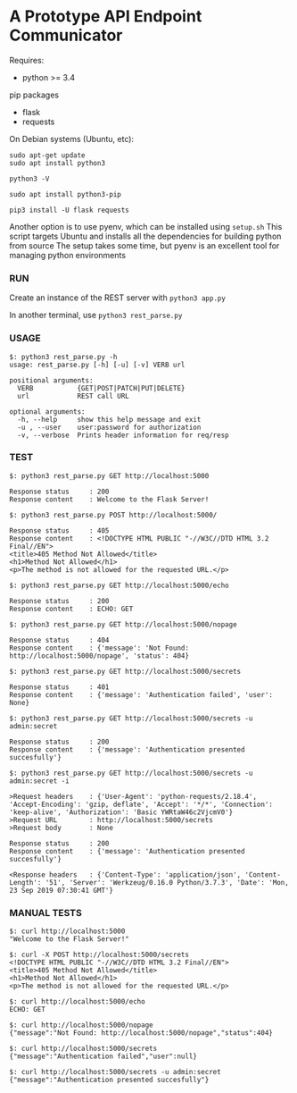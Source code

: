 # A Prototype API Endpoint Communicator

Requires:
- python >= 3.4

pip packages
- flask
- requests

On Debian systems (Ubuntu, etc):
```
sudo apt-get update
sudo apt install python3

python3 -V

sudo apt install python3-pip

pip3 install -U flask requests
```

Another option is to use pyenv, which can be installed using `setup.sh`
This script targets Ubuntu and installs all the dependencies for building python from source
The setup takes some time, but pyenv is an excellent tool for managing python environments

### RUN

Create an instance of the REST server with
`python3 app.py`

In another terminal, use 
`python3 rest_parse.py`

### USAGE
```
$: python3 rest_parse.py -h
usage: rest_parse.py [-h] [-u] [-v] VERB url

positional arguments:
  VERB           {GET|POST|PATCH|PUT|DELETE}
  url            REST call URL

optional arguments:
  -h, --help     show this help message and exit
  -u , --user    user:password for authorization
  -v, --verbose  Prints header information for req/resp
```

### TEST

```
$: python3 rest_parse.py GET http://localhost:5000

Response status     : 200
Response content    : Welcome to the Flask Server!

$: python3 rest_parse.py POST http://localhost:5000/

Response status     : 405
Response content    : <!DOCTYPE HTML PUBLIC "-//W3C//DTD HTML 3.2 Final//EN">
<title>405 Method Not Allowed</title>
<h1>Method Not Allowed</h1>
<p>The method is not allowed for the requested URL.</p>

$: python3 rest_parse.py GET http://localhost:5000/echo

Response status 	: 200
Response content	: ECHO: GET

$: python3 rest_parse.py GET http://localhost:5000/nopage

Response status 	: 404
Response content	: {'message': 'Not Found: http://localhost:5000/nopage', 'status': 404}

$: python3 rest_parse.py GET http://localhost:5000/secrets

Response status 	: 401
Response content	: {'message': 'Authentication failed', 'user': None}

$: python3 rest_parse.py GET http://localhost:5000/secrets -u admin:secret

Response status 	: 200
Response content	: {'message': 'Authentication presented succesfully'}

$: python3 rest_parse.py GET http://localhost:5000/secrets -u admin:secret -i

>Request headers    : {'User-Agent': 'python-requests/2.18.4', 'Accept-Encoding': 'gzip, deflate', 'Accept': '*/*', 'Connection': 'keep-alive', 'Authorization': 'Basic YWRtaW46c2VjcmV0'}
>Request URL        : http://localhost:5000/secrets
>Request body       : None

Response status     : 200
Response content    : {'message': 'Authentication presented succesfully'}

<Response headers   : {'Content-Type': 'application/json', 'Content-Length': '51', 'Server': 'Werkzeug/0.16.0 Python/3.7.3', 'Date': 'Mon, 23 Sep 2019 07:30:41 GMT'}
```

### MANUAL TESTS

```
$: curl http://localhost:5000
"Welcome to the Flask Server!"

$: curl -X POST http://localhost:5000/secrets
<!DOCTYPE HTML PUBLIC "-//W3C//DTD HTML 3.2 Final//EN">
<title>405 Method Not Allowed</title>
<h1>Method Not Allowed</h1>
<p>The method is not allowed for the requested URL.</p>

$: curl http://localhost:5000/echo
ECHO: GET

$: curl http://localhost:5000/nopage
{"message":"Not Found: http://localhost:5000/nopage","status":404}

$: curl http://localhost:5000/secrets
{"message":"Authentication failed","user":null}

$: curl http://localhost:5000/secrets -u admin:secret
{"message":"Authentication presented succesfully"}
```



